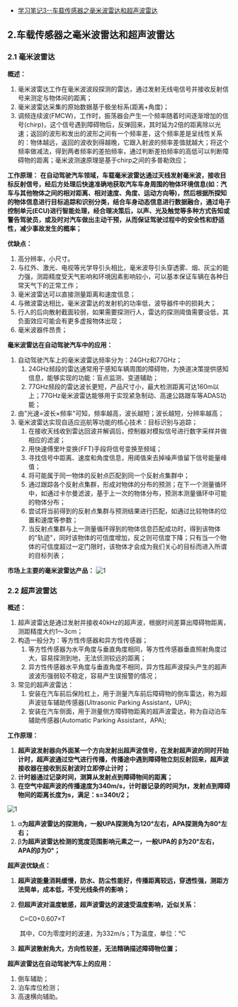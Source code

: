 - [学习笔记3--车载传感器之毫米波雷达和超声波雷达](https://fuxi-willard.blog.csdn.net/article/details/121683417)

## 2.车载传感器之毫米波雷达和超声波雷达

### 2.1 毫米波雷达

**概述：**

1. 毫米波雷达工作在毫米波波段探测的雷达，通过发射无线电信号并接收反射信号来测定与物体间的距离；
2. 毫米波雷达采集的原始数据基于极坐标系(距离+角度)；
3. 调频连续波(FMCW)，工作时，振荡器会产生一个频率随着时间逐渐增加的信号(chirp)，这个信号遇到障碍物后，反弹回来，其时延为2倍的距离除以光速；返回的波形和发出的波形之间有一个频率差，这个频率差是呈线性关系的：物体越远，返回的波收到得越晚，它跟入射波的频率差值就越大；将这个频率做减法，得到两者频率的差拍频率，通过判断差拍频率的高低可以判断障碍物的距离；毫米波测速原理是基于chirp之间的多普勒效应；

**工作原理：**
 **在自动驾驶汽车领域，车载毫米波雷达通过天线发射毫米波，接收目标反射信号，经后方处理后快速准确地获取汽车车身周围的物体环境信息(如：汽车与其他物体之间的相对距离、相对速度、角度、运动方向等)，然后根据所探知的物体信息进行目标追踪和识别分类，结合车身动态信息进行数据融合，通过电子控制单元(ECU)进行智能处理，经合理决策后，以声、光及触觉等多种方式告知或警告驾驶员，或及时对汽车做出主动干预，从而保证驾驶过程中的安全性和舒适性，减少事故发生的概率；**

**优缺点：**

1. 高分辨率，小尺寸。
2. 与红外、激光、电视等光学导引头相比，毫米波导引头穿透雾、烟、灰尘的能力强，测距精度受天气影响和环境因素影响较小，可以基本保证车辆在各种日常天气下的正常工作；
3. 毫米波雷达可以直接测量距离和速度信息；
4. 与微波雷达相比，毫米波雷达的发射机的功率低，波导器件中的损耗大；
5. 行人的后向散射截面较弱，如果需要探测行人，雷达的探测阈值需要设低，其负面效应可能会有更多虚报物体出现；
6. 毫米波器件昂贵；

**毫米波雷达在自动驾驶汽车中的应用：**

1. 自动驾驶汽车上的毫米波雷达频率分为：24GHz和77GHz；   
   1. 24GHz频段的雷达通常用于感知车辆周围的障碍物，为换道决策提供感知信息，能够实现的功能：盲点监测、变道辅助；
   2. 77GHz频段的雷达波长更短，产品尺寸小，最大检测距离可达160m以上；77GHz毫米波雷达能够用于实现紧急制动、高速公路跟车等ADAS功能；
2. 由"光速=波长×频率"可知，频率越高，波长越短；波长越短，分辨率越高；
3. 毫米波雷达实现自适应巡航等功能的核心技术：目标识别与追踪；   
   1. 在接收天线收到雷达回波并解调后，控制器对模拟信号进行数字采样并做相应的滤波；
   2. 用快速傅里叶变换(FFT)手段将信号变换至频域；
   3. 寻找信号中距离、速度和角度信息，用阈值来去掉噪声值留下信号能量峰值；
   4. 将可能属于同一物体的反射点匹配到同一个反射点集群中；
   5. 通过跟踪各个反射点集群，形成对物体的分布的预测；在下一个测量循环中，如通过卡尔曼滤波，基于上一次的物体分布，预测本测量循环中可能的物体分布；
   6. 尝试将当前得到的反射点集群与预测结果进行匹配，如通过比较物体的位置和速度等参数；
   7. 当反射点集群与上一测量循环得到的物体信息匹配成功时，得到该物体的"轨迹"，同时该物体的可信度增加，反之则可信度下降；只有当一个物体的可信度超过一定门限时，该物体才会成为我们关心的目标而进入所谓的目标列表；

**市场上主要的毫米波雷达产品：**
 ![1](https://img-blog.csdnimg.cn/0005dfc884964b02a4ad36e5b1e63b1e.png?x-oss-process=image/watermark,type_d3F5LXplbmhlaQ,shadow_50,text_Q1NETiBARlVYSV9XaWxsYXJk,size_20,color_FFFFFF,t_70,g_se,x_16)

### 2.2 超声波雷达

**概述：**

1. 超声波雷达是通过发射并接收40kHz的超声波，根据时间差算出障碍物距离，测距精度大约1～3cm；
2. 构造一般分为：等方性传感器和异方性传感器；   
   1. 等方性传感器为水平角度与垂直角度相同，等方性传感器垂直照射角度过大，容易探测到地，无法侦测较远的距离；
   2. 异方性传感器水平角度与垂直角度不相同，异方性超声波探头产生的超声波波形强弱较不稳定，容易产生误报警的情况；
3. 常见的超声波雷达：   
   1. 安装在汽车前后保险杠上，用于测量汽车前后障碍物的倒车雷达，称为超声波驻车辅助传感器(Ultrasonic Parking Assistant，UPA);
   2. 安装在汽车侧面，用于测量侧方障碍物距离的超声波雷达，称为自动泊车辅助传感器(Automatic Parking Assistant，APA);

**工作原理：**

1. **超声波发射器向外面某一个方向发射出超声波信号，在发射超声波的同时开始计时，超声波通过空气进行传播，传播途中遇到障碍物立刻反射回来，超声波接收器在接收到反射波时立即停止计时；**
2. **计时器通过记录时间，测算从发射点到障碍物间的距离；**
3. **在空气中超声波的传播速度为340m/s，计时器记录的时间为t，发射点到障碍物间的距离长度为s，满足：s=340t/2；**

![1](https://img-blog.csdnimg.cn/54aae8ee1e674925b09de25ff55b1938.png?x-oss-process=image/watermark,type_ZHJvaWRzYW5zZmFsbGJhY2s,shadow_50,text_Q1NETiBARlVYSV9XaWxsYXJk,size_18,color_FFFFFF,t_70,g_se,x_16)

1. α**为超声波雷达的探测角，一般UPA探测角为120°左右，APA探测角为80°左右；**
2. β**为超声波雷达检测的宽度范围影响元素之一，一般UPA的 β为20°左右，APA的β为0°；**

**超声波优缺点：**

1. **超声波能量消耗缓慢，防水、防尘性能好，传播距离较远，穿透性强，测距方法简单，成本低，不受光线条件的影响；**

2. **但超声波对温度敏感，超声波雷达的波速受温度影响，近似关系：**

   ​	C=C0+0.607×T

   ​	其中，C0为零度时的波速，为332m/s；T为温度，单位：℃

3. **超声波散射角大，方向性较差，无法精确描述障碍物位置；**

**超声波雷达在自动驾驶汽车上的应用：**

1. 倒车辅助；
2. 泊车库位检测；
3. 高速横向辅助。
